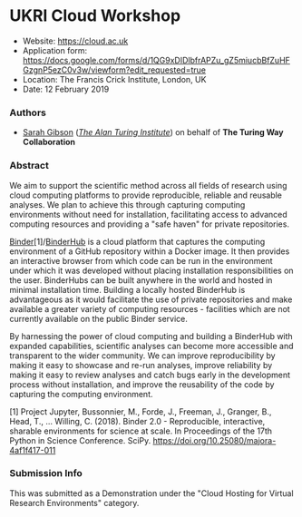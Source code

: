 # UKRI Cloud Workshop

* Website: https://cloud.ac.uk
* Application form: https://docs.google.com/forms/d/1QG9xDIDlbfrAPZu_gZ5miucbBfZuHFGzgnP5ezC0v3w/viewform?edit_requested=true
* Location: The Francis Crick Institute, London, UK
* Date: 12 February 2019

### Authors 

* [Sarah Gibson](https://www.turing.ac.uk/people/researchers/sarah-gibson) ([*The Alan Turing Institute*](https://www.turing.ac.uk)) on behalf of **The Turing Way Collaboration**

### Abstract

We aim to support the scientific method across all fields of research using cloud computing platforms to provide reproducible, reliable and reusable analyses.
We plan to achieve this through capturing computing environments without need for installation, facilitating access to advanced computing resources and providing a "safe haven" for private repositories.

[Binder](http://conference.scipy.org/proceedings/scipy2018/pdfs/project_jupyter.pdf)[1]/[BinderHub](https://binderhub.readthedocs.io/en/latest/index.html) is a cloud platform that captures the computing environment of a GitHub repository within a Docker image.
It then provides an interactive browser from which code can be run in the environment under which it was developed without placing installation responsibilities on the user. BinderHubs can be built anywhere in the world and hosted in minimal installation time.
Building a locally hosted BinderHub is advantageous as it would facilitate the use of private repositories and make available a greater variety of computing resources - facilities which are not currently available on the public Binder service.

By harnessing the power of cloud computing and building a BinderHub with expanded capabilities, scientific analyses can become more accessible and transparent to the wider community.
We can improve reproducibility by making it easy to showcase and re-run analyses, improve reliability by making it easy to review analyses and catch bugs early in the development process without installation, and improve the reusability of the code by capturing the computing environment.

[1] Project Jupyter, Bussonnier, M., Forde, J., Freeman, J., Granger, B., Head, T., … Willing, C. (2018). Binder 2.0 - Reproducible, interactive, sharable environments for science at scale. In Proceedings of the 17th Python in Science Conference. SciPy. https://doi.org/10.25080/majora-4af1f417-011

### Submission Info

This was submitted as a Demonstration under the "Cloud Hosting for Virtual Research Environments" category.

